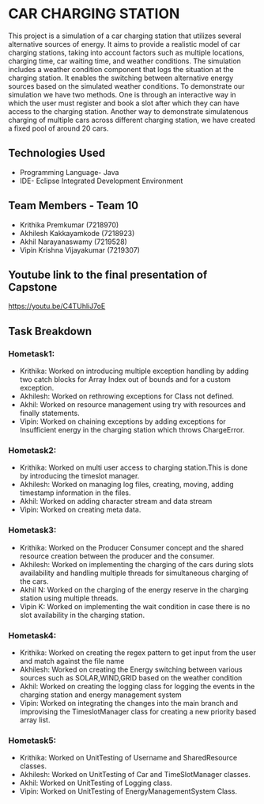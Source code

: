 # CAR CHARGING STATION
This project is a simulation of a car charging station that utilizes several alternative sources of energy. It aims to provide a realistic model of car charging stations, taking into account factors such as multiple locations, charging time, car waiting time, and weather conditions. The simulation includes a weather condition component that logs the situation at the charging station. It enables the switching between alternative energy sources based on the simulated weather conditions.
To demonstrate our simulation we have two methods. One is through an interactive way in which the user must register and book a slot after which they can have access to the charging station.
Another way to demonstrate simulatenous charging of multiple cars across different charging station, we have created a fixed pool of around 20 cars.

## Technologies Used
- Programming Language- Java
- IDE- Eclipse Integrated Development Environment

## Team Members - Team 10
- Krithika Premkumar (7218970)
- Akhilesh Kakkayamkode (7218923)
- Akhil Narayanaswamy (7219528)
- Vipin Krishna Vijayakumar (7219307)

## Youtube link to the final presentation of Capstone
https://youtu.be/C4TUhliJ7oE

## Task Breakdown
### Hometask1:
- Krithika: Worked on introducing multiple exception handling by adding two catch blocks for Array Index out of bounds and for a custom exception.
- Akhilesh: Worked on rethrowing exceptions for Class not defined.
- Akhil: Worked on resource management using try with resources and finally statements.
- Vipin: Worked on chaining exceptions by adding exceptions for Insufficient energy in the charging station which throws ChargeError.

### Hometask2:
- Krithika: Worked on multi user access to charging station.This is done by introducing the timeslot manager.
- Akhilesh: Worked on managing log files, creating, moving, adding timestamp information in the files.
- Akhil: Worked on adding character stream and data stream
- Vipin: Worked on creating meta data.

### Hometask3:
- Krithika: Worked on the Producer Consumer concept and the shared resource creation between the producer and the consumer.
- Akhilesh: Worked on implementing the charging of the cars during slots availability and handling multiple threads for simultaneous charging of the cars.
- Akhil N: Worked on the charging of the energy reserve in the charging station using multiple threads.
- Vipin K: Worked on implementing the wait condition in case there is no slot availability in the charging station.

### Hometask4:
- Krithika: Worked on creating the regex pattern to get input from the user and match against the file name
- Akhilesh: Worked on creating the Energy switching between various sources such as SOLAR,WIND,GRID based on the weather condition
- Akhil: Worked on creating the logging class for logging the events in the charging station and energy management system
- Vipin: Worked on integrating the changes into the main branch and improvising the TimeslotManager class for creating a new priority based array list.

### Hometask5:
- Krithika: Worked on UnitTesting of Username and SharedResource classes.
- Akhilesh: Worked on UnitTesting of Car and TimeSlotManager classes.
- Akhil: Worked on UnitTesting of  Logging class.
- Vipin: Worked on UnitTesting of EnergyManagementSystem Class.
